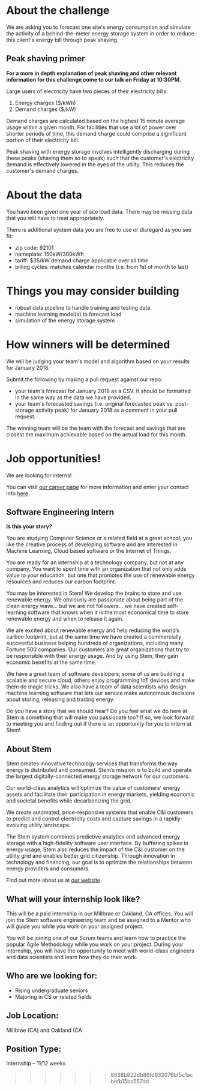 # About the challenge

We are asking you to forecast one site's energy consumption and simulate the activity of a behind-the-meter energy storage system in order to reduce this client's energy bill through peak shaving.

## Peak shaving primer

**For a more in depth explanation of peak shaving and other relevant information for this challenge come to our talk on Friday at 10:30PM.**

Large users of electricity have two pieces of their electricity bills:
1. Energy charges ($/kWh)
2. Demand charges ($/kW)

Demand charges are calculated based on the highest 15 minute average usage within a given month. For facilities that use a lot of power over shorter periods of time, this demand charge could comprise a significant portion of their electricity bill. 

Peak shaving with energy storage involves intelligently discharging during these peaks (shaving them so to speak) such that the customer's electricity demand is effectively lowered in the eyes of the utility. This reduces the customer's demand charges.

# About the data

You have been given one year of site load data. There may be missing data that you will have to treat appropriately. 

There is additional system data you are free to use or disregard as you see fit:
* zip code: 92101
* nameplate: 150kW/300kWh
* tariff: $35/kW demand charge applicable over all time
* billing cycles: matches calendar months (i.e. from 1st of month to last)

# Things you may consider building

* robust data pipeline to handle training and testing data
* machine learning model(s) to forecast load
* simulation of the energy storage system

# How winners will be determined

We will be judging your team's model and algorithm based on your results for January 2018. 

Submit the following by making a pull request against our repo:
* your team's forecast for January 2018 as a CSV. It should be formatted in the same way as the data we have provided.
* your team's forecasted savings (i.e. original forecasted peak vs. post-storage activity peak) for January 2018 as a comment in your pull request. 

The winning team will be the team with the forecast and savings that are closest the maximum achievable based on the actual load for this month.

# Job opportunities!

We are looking for interns!

You can visit [our career page](https://stem.silkroad.com) for more information and enter your contact info [here](https://goo.gl/forms/wqxFNz262CnpMTlj1).

## Software Engineering Intern

**Is this your story?**

You are studying Computer Science or a related field at a great school, you like the creative process of developing software and are interested in Machine Learning, Cloud based software or the Internet of Things.

You are ready for an internship at a technology company, but not at any company. You want to spent time with an organization that not only adds value to your education, but one that promotes the use of renewable energy resources and reduces our carbon footprint. 

You may be interested in Stem! We develop the brains to store and use renewable energy. We obviously are passionate about being part of the clean energy wave... but we are not followers... we have created self-learning software that knows when it is the most economical time to store renewable energy and when to release it again. 

We are excited about renewable energy and help reducing the world’s carbon footprint, but at the same time we have created a commercially successful business helping hundreds of organizations, including many Fortune 500 companies. Our customers are great organizations that try to be responsible with their energy usage. And by using Stem, they gain economic benefits at the same time.

We have a great team of software developers; some of us are building a scalable and secure cloud, others enjoy programming IoT devices and make them do magic tricks. We also have a team of data scientists who design machine learning software that lets our service make autonomous decisions about storing, releasing and trading energy. 

Do you have a story that we should hear? Do you feel what we do here at Stem is something that will make you passionate too? If so, we look forward to meeting you and finding out if there is an opportunity for you to intern at Stem!

## About Stem

Stem creates innovative technology services that transforms the way energy is distributed and consumed. Stem’s mission is to build and operate the largest digitally-connected energy storage network for our customers. 

Our world-class analytics will optimize the value of customers' energy assets and facilitate their participation in energy markets, yielding economic and societal benefits while decarbonizing the grid. 

We create automated, price-responsive systems that enable C&I customers to predict and control electricity costs and capture savings in a rapidly-evolving utility landscape. 

The Stem system combines predictive analytics and advanced energy storage with a high-fidelity software user interface. By buffering spikes in energy usage, Stem also reduces the impact of the C&I customer on the utility grid and enables better grid citizenship. Through innovation in technology and financing, our goal is to optimize the relationships between energy providers and consumers.

Find out more about us at [our website](http://www.stem.com).

## What will your internship look like?

This will be a paid internship in our Millbrae or Oakland, CA offices. You will join the Stem software engineering team and be assigned to a Mentor who will guide you while you work on your assigned project. 

You will be joining one of our Scrum teams and learn how to practice the popular Agile Methodology while you work on your project. During your internship, you will have the opportunity to meet with world-class engineers and data scientists and learn how they do their work.

## Who are we looking for:
* Rising undergraduate seniors
* Majoring in CS or related fields

## Job Location:
Millbrae (CA) and Oakland (CA

## Position Type:
Internship – 11/12 weeks
>>>>>>> 8668b822db86fd932076bf5c1acbefb15ba557dd
